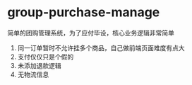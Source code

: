 # group-purchase-manage
简单的团购管理系统，为了应付毕设，核心业务逻辑非常简单
1. 同一订单暂时不允许挂多个商品，自己做前端页面难度有点大
2. 支付仅仅只是个假的
3. 未添加退款逻辑
4. 无物流信息
